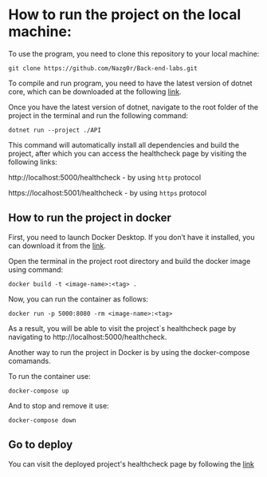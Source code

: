 # How to run the project on the local machine:

To use the program, you need to clone this repository to your local machine:
```
git clone https://github.com/Nazg0r/Back-end-labs.git
```

To compile and run program, you need to have the latest version of dotnet core, which can be downloaded at the following [link](https://dotnet.microsoft.com/en-us/download/dotnet/8.0).

Once you have the latest version of dotnet, navigate to the root folder of the project in the terminal and run the following command:
```
dotnet run --project ./API
```
This command will automatically install all dependencies and build the project, after which you can access the healthcheck page by visiting the following links:

http://localhost:5000/healthcheck - by using `http` protocol

https://localhost:5001/healthcheck - by using `https` protocol

## How to run the project in docker

First, you need to launch Docker Desktop. If you don’t have it installed, you can download it from the [link](https://www.docker.com/products/docker-desktop/).

Open the terminal in the project root directory and build the docker image using command:
```
docker build -t <image-name>:<tag> .
```

Now, you can run the container as follows: 
```
docker run -p 5000:8080 -rm <image-name>:<tag>
```

As a result, you will be able to visit the project`s healthcheck page by navigating to http://localhost:5000/healthcheck.

Another way to run the project in Docker is by using the docker-compose comamands.

To run the container use: 
```
docker-compose up
```

And to stop and remove it use:
```
docker-compose down
```

## Go to deploy

You can visit the deployed project's healthcheck page by following the [link](https://back-end-labs-14cq.onrender.com/healthcheck)
